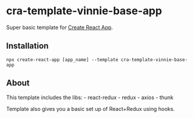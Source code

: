# cra-template-vinnie-base-app

Super basic template for [Create React App](https://github.com/facebook/create-react-app).

## Installation

```
npx create-react-app [app_name] --template cra-template-vinnie-base-app
```

## About

This template includes the libs:
    - react-redux
    - redux
    - axios
    - thunk

Template also gives you a basic set up of React+Redux using hooks.